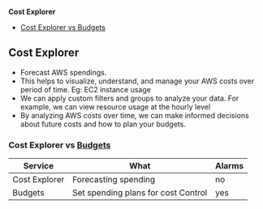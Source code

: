 **Cost Explorer**
- [Cost Explorer vs Budgets](#vs)

## Cost Explorer
- Forecast AWS spendings.
- This helps to visualize, understand, and manage your AWS costs over period of time. Eg: EC2 instance usage
- We can apply custom filters and groups to analyze your data. For example, we can view resource usage at the hourly level
- By analyzing AWS costs over time, we can make informed decisions about future costs and how to plan your budgets.

<a name=vs></a>
### Cost Explorer vs [Budgets](/System-Design/Concepts/AWS/Pricing_Billing_Budget_Support/Budgets/)
|Service|What|Alarms|
|---|---|---|
|Cost Explorer|Forecasting spending|no|
|Budgets|Set spending plans for cost Control|yes|
